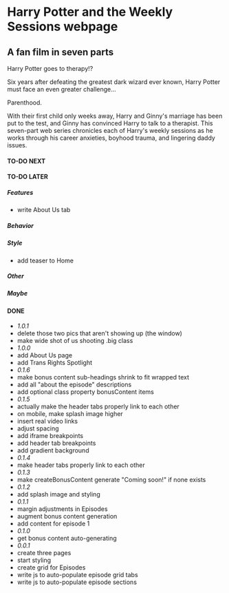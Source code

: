 # Harry Potter and the Weekly Sessions webpage
## A fan film in seven parts
Harry Potter goes to therapy!?  

Six years after defeating the greatest dark wizard ever known, Harry Potter must face an even greater challenge...  

Parenthood.  

With their first child only weeks away, Harry and Ginny's marriage has been put to the test, and Ginny has convinced Harry to talk to a therapist.  This seven-part web series chronicles each of Harry's weekly sessions as he works through his career anxieties, boyhood trauma, and lingering daddy issues.

#### TO-DO NEXT

#### TO-DO LATER
##### Features
- write About Us tab
##### Behavior
##### Style
- add teaser to Home
##### Other
##### Maybe

#### DONE
- *1.0.1*
- delete those two pics that aren't showing up (the window)
- make wide shot of us shooting .big class
- *1.0.0*
- add About Us page
- add Trans Rights Spotlight
- *0.1.6*
- make bonus content sub-headings shrink to fit wrapped text
- add all "about the episode" descriptions
- add optional class property bonusContent items
- *0.1.5*
- actually make the header tabs properly link to each other
- on mobile, make splash image higher
- insert real video links
- adjust spacing
- add iframe breakpoints
- add header tab breakpoints
- add gradient background
- *0.1.4*
- make header tabs properly link to each other
- *0.1.3*
- make createBonusContent generate "Coming soon!" if none exists
- *0.1.2*
- add splash image and styling
- *0.1.1*
- margin adjustments in Episodes
- augment bonus content generation
- add content for episode 1
- *0.1.0*
- get bonus content auto-generating
- *0.0.1*
- create three pages
- start styling
- create grid for Episodes
- write js to auto-populate episode grid tabs
- write js to auto-populate episode sections
